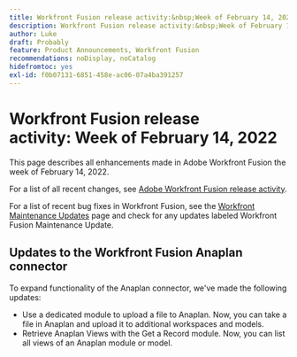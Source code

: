 ```yaml
---
title: Workfront Fusion release activity:&nbsp;Week of February 14, 2022
description: Workfront Fusion release activity:&nbsp;Week of February 14, 2022
author: Luke
draft: Probably
feature: Product Announcements, Workfront Fusion
recommendations: noDisplay, noCatalog
hidefromtoc: yes
exl-id: f0b07131-6851-458e-ac06-07a4ba391257
---
```

# Workfront Fusion release activity:&nbsp;Week of February 14, 2022

This page describes all enhancements made in Adobe Workfront Fusion the week of February 14, 2022.

For a list of all recent changes, see [Adobe Workfront Fusion release activity](/help/workfront-fusion/fusion-product-releases/fusion-release-activity.md).

For a list of recent bug fixes in Workfront Fusion, see the [Workfront Maintenance Updates](https://experienceleague.adobe.com/docs/workfront-known-issues/releases/current-updates.html) page and check for any updates labeled Workfront Fusion Maintenance Update.

## Updates to the Workfront Fusion Anaplan connector

To expand functionality of the Anaplan connector, we've made the following updates:

* Use a dedicated module to upload a file to Anaplan. Now, you can take a file in Anaplan and upload it to additional workspaces and models.
* Retrieve Anaplan Views with the Get a Record module. Now, you can list all views of an Anaplan module or model.
